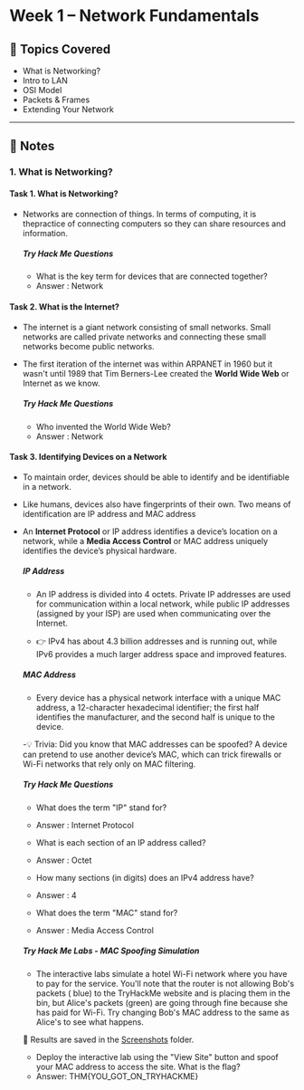 # Week 1 – Network Fundamentals

## 📖 Topics Covered
- What is Networking?
- Intro to LAN
- OSI Model
- Packets & Frames
- Extending Your Network

---

## 📝 Notes

### 1. What is Networking?

#### Task 1. What is Networking?

- Networks are connection of things. In terms of computing, it is thepractice of connecting computers so they can share resources and information.

     ##### Try Hack Me Questions
     - What is the key term for devices that are connected together?
     - Answer : Network 


#### Task 2. What is the Internet?

- The internet is a giant network consisting of small networks. Small networks are called private networks and connecting these small networks become public networks.
- The first iteration of the internet was within ARPANET in 1960 but it wasn't until 1989 that Tim Berners-Lee created the **World Wide Web** or Internet as we know.

     ##### Try Hack Me Questions
     - Who invented the World Wide Web?
     - Answer : Network

#### Task 3. Identifying Devices on a Network

- To maintain order, devices should be able to identify and be identifiable in a network.
- Like humans, devices also have fingerprints of their own. Two means of identification are IP address and MAC address
- An **Internet Protocol** or IP address identifies a device’s location on a network, while a **Media Access Control**  or MAC address uniquely identifies the device’s physical hardware.

     ##### IP Address
     
     - An IP address is divided into 4 octets. Private IP addresses are used for communication within a local network, while public IP addresses (assigned by your ISP) are used when communicating over the Internet.
     
     - 👉 IPv4 has about 4.3 billion addresses and is running out, while IPv6 provides a much larger address space and improved features.
     
     ##### MAC Address
     
     - Every device has a physical network interface with a unique MAC address, a 12-character hexadecimal identifier; the first half identifies the manufacturer, and the second half is unique to the device.
     
     -💡 Trivia: Did you know that MAC addresses can be spoofed? A device can pretend to use another device’s MAC, which can trick firewalls or Wi-Fi networks that rely only on MAC filtering.
     
     ##### Try Hack Me Questions
     - What does the term "IP" stand for?
     - Answer : Internet Protocol
     
     - What is each section of an IP address called?
     - Answer : Octet
     
     - How many sections (in digits) does an IPv4 address have? 
     - Answer : 4
     
     - What does the term "MAC" stand for?
     - Answer : Media Access Control
     
     ##### Try Hack Me Labs - MAC Spoofing Simulation
     
     - The interactive labs simulate a hotel Wi-Fi network where you have to pay for the service. You'll note that the router is not allowing Bob's packets ( blue) to the TryHackMe website and is placing them in the bin, but Alice's packets (green) are going through fine because she has paid for Wi-Fi. Try changing Bob's MAC address to the same as Alice's to see what happens.
     
     📸 Results are saved in the [Screenshots](./Screenshots) folder.
     
     - Deploy the interactive lab using the "View Site" button and spoof your MAC address to access the site.  What is the flag?
     - Answer: THM{YOU_GOT_ON_TRYHACKME}

